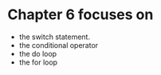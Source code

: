 # Chapter 6 focuses on

- the switch statement. 
- the conditional operator 
- the do loop
- the for loop
